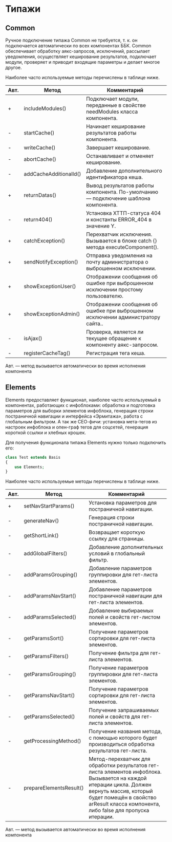 # Типажи

## Common

Ручное подключение типажа Common не требуется, т. к. он подключается автоматически по всех компонентах ББК. Common обеспечивает обработку аякс-запросов, исключений, рассылает уведомления, осуществляет кеширование результатов, подключает модули, проверяет и приводит входящие параметры и делает многое другое.

Наиболее часто используемые методы перечислены в таблице ниже.

Авт. | Метод | Комментарий
-------------- | -------------- | --------------
+ | includeModules() | Подключает модули, переданные в свойстве needModules класса компонента.
- | startCache() | Начинает кеширование результатов работы компонента.
- | writeCache() | Завершает кеширование.
- | abortCache() | Останавливает и отменяет кеширование.
-| addCacheAdditionalId() | Добавление дополнительного идентификатора кеша.
+ | returnDatas() | Вывод результатов работы компонента. По-умолчанию — подключение шаблона компонента.
- | return404() | Установка ХТТП-статуса 404 и константы ERROR_404 в значение Y.
+ | catchException() | Перехватчик исключения. Вызывается в блоке catch {} метода executeComponent().
+ | sendNotifyException() | Отправка уведомления на почту администратора о выброшенном исключении.
+ | showExceptionUser() | Отображении сообщения об ошибке при выброшенном исключении простому пользователю.
+ | showExceptionAdmin() | Отображении сообщения об ошибке при выброшенном исключении администратору сайта..
- | isAjax() | Проверка, является ли текущее обращение к компоненту аякс-запросом.
- | registerCacheTag() | Регистрация тега кеша.

<aside class="notice">
Авт. — метод вызывается автоматически во время исполнения компонента
</aside>

## Elements

Elements предоставляет функционал, наиболее часто используемый в компонентах, работающих с инфоблоками: обработка и подготовка параметров для выборки элементов инфоблока, генерация строки постраничной навигации и интерфейса «Эрмитажа», работа с глобальным фильтром. А так же СЕО-фичи: установка мета-тегов из настроек инфоблока и опен-граф тегов для соцсетей, генерация короткой ссылки и хлебных крошек.

Для получения функционала типажа Elements нужно только подключить его:

```php
class Test extends Basis
{
	use Elements;
}
```

Наиболее часто используемые методы перечислены в таблице ниже.


Авт. | Метод | Комментарий
-------------- | -------------- | --------------
+ | setNavStartParams() | Установка параметров для постраничной навигации.
- | generateNav() | Генерация строки постраничной навигации.
- | getShortLink() | Возвращает короткую ссылку для страницы.
- | addGlobalFilters() | Добавление дополнительных условий в глобальный фильтр.
- | addParamsGrouping() | Добавление параметров группировки для гет-листа элементов.
- | addParamsNavStart() | Добавление параметров постраничной навигации для гет-листа элементов.
- | addParamsSelected() | Добавление выбираемых полей и свойств гет-листом элементов.
- | getParamsSort() | Получение параметров сортировки для гет-листа элементов.
- | getParamsFilters() | Получение фильтра для гет-листа элементов.
- | getParamsGrouping() | Получение параметров группировки для гет-листа элементов.
- | getParamsNavStart() | Получение параметров сортировки для гет-листа элементов.
- | getParamsSelected() | Получение запрашиваемых полей и свойств для гет-листа элементов.
- | getProcessingMethod() | Получение названия метода, с помощью которого будет производиться обработка результатов гет-листа.
- | prepareElementsResult() | Метод-перехватчик для обработки результатов гет-листа элементов инфоблока. Вызывается на каждой итерации цикла. Должен вернуть массив, который будет помещён в свойство arResult класса компонента, либо false для пропуска итерации.

<aside class="notice">
Авт. — метод вызывается автоматически во время исполнения компонента
</aside>
